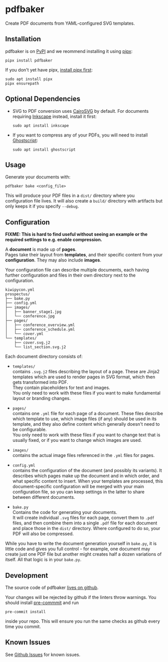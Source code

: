 # pdfbaker

Create PDF documents from YAML-configured SVG templates.

## Installation

pdfbaker is on [PyPI](https://pypi.org/project/pdfbaker/) and we reommend installing it
using [pipx](https://github.com/pypa/pipx):

```
pipx install pdfbaker
```

If you don't yet have pipx,
[install pipx first](https://pipx.pypa.io/latest/installation/):

```
sudo apt install pipx
pipx ensurepath
```

## Optional Dependencies

- SVG to PDF conversion uses [CairoSVG](https://cairosvg.org/) by default. For documents
  requiring [Inkscape](https://inkscape.org/) instead, install it first:

  ```
  sudo apt install inkscape
  ```

- If you want to compress any of your PDFs, you will need to install
  [Ghostscript](https://www.ghostscript.com/):
  ```
  sudo apt install ghostscript
  ```

## Usage

Generate your documents with:

```
pdfbaker bake <config_file>
```

This will produce your PDF files in a `dist/` directory where you configuration file
lives. It will also create a `build/` directory with artifacts but only keeps it if you
specify `--debug`.

## Configuration

**FIXME: This is hard to find useful without seeing an example or the required settings
to e.g. enable compression.**

A **document** is made up of **pages**.<br> Pages take their layout from **templates**,
and their specific content from your **configuration**. They may also include
**images**.

Your configuration file can describe multiple documents, each having further
configuration and files in their own directory next to the configuration.

```text
kiwipycon.yml
prospectus/
├── bake.py
├── config.yml
├── images/
│   ├── banner_stage1.jpg
│   └── conference.jpg
├── pages/
│   ├── conference_overview.yml
│   ├── conference_schedule.yml
│   └── cover.yml
└── templates/
    ├── cover.svg.j2
    └── list_section.svg.j2
```

Each document directory consists of:

- `templates/`<br> contains `.svg.j2` files describing the layout of a page. These are
  Jinja2 templates which are used to render pages in SVG format, which then gets
  transformed into PDF.<br> They contain placeholders for text and images.<br> You only
  need to work with these files if you want to make fundamental layout or branding
  changes.

- `pages/`<br> contains one `.yml` file for each page of a document. These files
  describe which template to use, which image files (if any) should be used in its
  template, and they also define content which generally doesn't need to be
  configurable.<br> You only need to work with these files if you want to change text
  that is usually fixed, or if you want to change which images are used.

- `images/`<br> contains the actual image files referenced in the `.yml` files for
  pages.

- `config.yml`<br> contains the configuration of the document (and possibly its
  variants). It describes which pages make up the document and in which order, and what
  specific content to insert. When your templates are processed, this document-specific
  configuration will be merged with your main configuration file, so you can keep
  settings in the latter to share between different documents.

- `bake.py`<br> Contains the code for generating your documents.<br> It will create
  individual `.svg` files for each page, convert them to `.pdf` files, and then combine
  them into a single `.pdf` file for each document and place those in the `dist/`
  directory. Where configured to do so, your PDF will also be compressed.

While you have to write the document generation yourself in `bake.py`, it is little code
and gives you full control - for example, one document may create just one PDF file but
another might creates half a dozen variations of itself. All that logic is in your
`bake.py`.

## Development

The source code of pdfbaker [lives on github](https://github.com/pythonnz/pdfbaker).

Your changes will be rejected by github if the linters throw warnings. You should
install [pre-commmit](https://pre-commit.com) and run

```
pre-commit install
```

inside your repo. This will ensure you run the same checks as github every time you
commit.

## Known Issues

See [Github Issues](https://github.com/pythonnz/pdfbaker/issues) for known issues.

